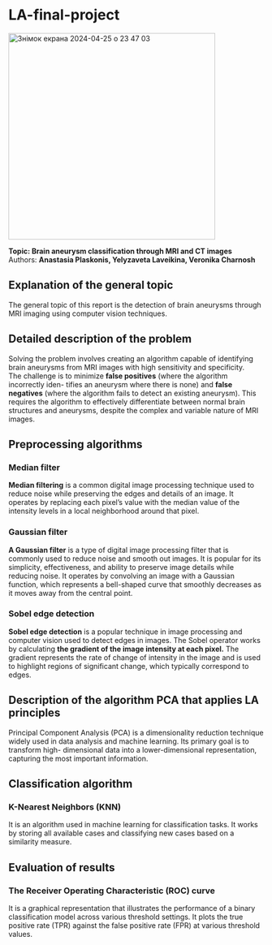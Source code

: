 # LA-final-project
<img width="407" alt="Знімок екрана 2024-04-25 о 23 47 03" src="https://github.com/lizalaveikina/LA-final-project/assets/116552566/e713e448-4f9a-4e7a-9281-7a876133d101">

**Topic: Brain aneurysm classification through MRI and CT images**\
Authors: **Anastasia Plaskonis, Yelyzaveta Laveikina, Veronika Charnosh**
## Explanation of the general topic
The general topic of this report is the detection of brain aneurysms through MRI imaging using computer vision techniques.
## Detailed description of the problem
Solving the problem involves creating an algorithm capable of identifying brain aneurysms from MRI images with high sensitivity and specificity.\
The challenge is to minimize **false positives** (where the algorithm incorrectly iden- tifies an aneurysm where there is none) and **false negatives** (where the algorithm fails to detect an existing aneurysm). This requires the algorithm to effectively differentiate between normal brain structures and aneurysms, despite the complex and variable nature of MRI images.
## Preprocessing algorithms
### Median filter
**Median filtering** is a common digital image processing technique used to reduce noise while preserving the edges and details of an image. It operates by replacing each pixel’s value with the median value of the intensity levels in a local neighborhood around that pixel.
### Gaussian filter
**A Gaussian filter** is a type of digital image processing filter that is commonly used to reduce noise and smooth out images. It is popular for its simplicity, effectiveness, and ability to preserve image details while reducing noise. It operates by convolving an image with a Gaussian function, which represents a bell-shaped curve that smoothly decreases as it moves away from the central point.
### Sobel edge detection
**Sobel edge detection** is a popular technique in image processing and computer vision used to detect edges in images. The Sobel operator works by calculating **the gradient of the image intensity at each pixel.**
The gradient represents the rate of change of intensity in the image and is used to highlight regions of significant change, which typically correspond to edges.
## Description of the algorithm PCA that applies LA principles
Principal Component Analysis (PCA) is a dimensionality reduction technique widely used in data analysis and machine learning. Its primary goal is to transform high- dimensional data into a lower-dimensional representation, capturing the most important information.
## Classification algorithm
### K-Nearest Neighbors (KNN) 
It is an algorithm used in machine learning for classification tasks. It works by storing all available cases and classifying new cases based on a similarity measure. 
## Evaluation of results
### The Receiver Operating Characteristic (ROC) curve
It is a graphical representation that illustrates the performance of a binary classification model across various threshold settings. It plots the true positive rate (TPR) against the false positive rate (FPR) at various threshold values.





